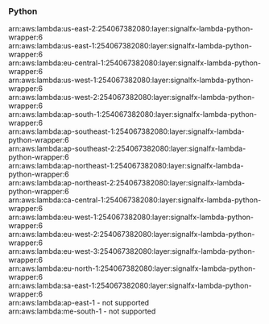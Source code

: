 <h3>Python</h3>

arn:aws:lambda:us-east-2:254067382080:layer:signalfx-lambda-python-wrapper:6<br>
arn:aws:lambda:us-east-1:254067382080:layer:signalfx-lambda-python-wrapper:6<br>
arn:aws:lambda:eu-central-1:254067382080:layer:signalfx-lambda-python-wrapper:6<br>
arn:aws:lambda:us-west-1:254067382080:layer:signalfx-lambda-python-wrapper:6<br>
arn:aws:lambda:us-west-2:254067382080:layer:signalfx-lambda-python-wrapper:6<br>
arn:aws:lambda:ap-south-1:254067382080:layer:signalfx-lambda-python-wrapper:6<br>
arn:aws:lambda:ap-southeast-1:254067382080:layer:signalfx-lambda-python-wrapper:6<br>
arn:aws:lambda:ap-southeast-2:254067382080:layer:signalfx-lambda-python-wrapper:6<br>
arn:aws:lambda:ap-northeast-1:254067382080:layer:signalfx-lambda-python-wrapper:6<br>
arn:aws:lambda:ap-northeast-2:254067382080:layer:signalfx-lambda-python-wrapper:6<br>
arn:aws:lambda:ca-central-1:254067382080:layer:signalfx-lambda-python-wrapper:6<br>
arn:aws:lambda:eu-west-1:254067382080:layer:signalfx-lambda-python-wrapper:6<br>
arn:aws:lambda:eu-west-2:254067382080:layer:signalfx-lambda-python-wrapper:6<br>
arn:aws:lambda:eu-west-3:254067382080:layer:signalfx-lambda-python-wrapper:6<br>
arn:aws:lambda:eu-north-1:254067382080:layer:signalfx-lambda-python-wrapper:6<br>
arn:aws:lambda:sa-east-1:254067382080:layer:signalfx-lambda-python-wrapper:6<br>
arn:aws:lambda:ap-east-1 - not supported<br>
arn:aws:lambda:me-south-1 - not supported<br>

<!-- Note to maintainers: please be careful editing this file. 
